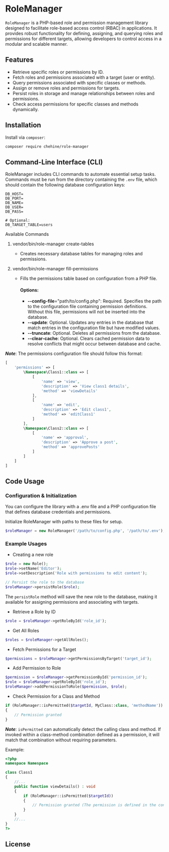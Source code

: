 # RoleManager
`RoleManager` is a PHP-based role and permission management library designed to facilitate role-based access control (RBAC) in applications. It provides robust functionality for defining, assigning, and querying roles and permissions for different targets, allowing developers to control access in a modular and scalable manner.

## Features
- Retrieve specific roles or permissions by ID.
- Fetch roles and permissions associated with a target (user or entity).
- Query permissions associated with specific classes or methods.
- Assign or remove roles and permissions for targets.
- Persist roles in storage and manage relationships between roles and permissions.
- Check access permissions for specific classes and methods dynamically.

## Installation
Install via `composer`:
```bash
composer require chehine/role-manager
```

## Command-Line Interface (CLI)
RoleManager includes CLI commands to automate essential setup tasks. Commands must be run from the directory containing the `.env` file, which should contain the following database configuration keys:
```dotenv
DB_HOST=
DB_PORT=
DB_NAME=
DB_USER=
DB_PASS=

# Optional:
DB_TARGET_TABLE=users
```

Available Commands
1. vendor/bin/role-manager create-tables
   * Creates necessary database tables for managing roles and permissions.

2. vendor/bin/role-manager fill-permissions
      * Fills the permissions table based on configuration from a PHP file.
   
          #### Options:
          * **--config-file**="path/to/config.php": Required. Specifies the path to the configuration file containing permission definitions. Without this file, permissions will not be inserted into the database.
          * **--update**: Optional. Updates any entries in the database that match entries in the configuration file but have modified values.
          * **--truncate**: Optional. Deletes all permissions from the database.
          * **--clear-cache**: Optional. Clears cached permission data to resolve conflicts that might occur between database and cache.

**_Note_**: The permissions configuration file should follow this format:
```php
[
    'permissions' => [
        \Namespace\Class1::class => [
            [
                'name' => 'view',
                'description' => 'View class1 details',
                'method' => 'viewDetails'
            ],
            [
                'name' => 'edit',
                'description' => 'Edit class1',
                'method' => 'editClass1'
            ]
        ],
        \Namespace\Class2::class => [
            [
                'name' => 'approval',
                'description' => 'Approve a post',
                'method' => 'approvePosts'
            ]
        ]
    ]
]
```

## Code Usage
### Configuration & Initialization
You can configure the library with a .env file and a PHP configuration file that defines database credentials and permissions.

Initialize RoleManager with paths to these files for setup.
```php 
$roleManager = new RoleManager('/path/to/config.php', '/path/to/.env'); 
```

### Example Usages
* Creating a new role
```php
$role = new Role();
$role->setName('Editor');
$role->setDescription('Role with permissions to edit content');

// Persist the role to the database
$roleManager->persistRole($role);
```
The `persistRole` method will save the new role to the database, making it available for assigning permissions and associating with targets.

* Retrieve a Role by ID 
```php 
$role = $roleManager->getRoleById('role_id'); 
```
* Get All Roles 
```php 
$roles = $roleManager->getAllRoles(); 
```
* Fetch Permissions for a Target 
```php 
$permissions = $roleManager->getPermissionsByTarget('target_id'); 
```
* Add Permission to Role 
```php 
$permission = $roleManager->getPermissionById('permission_id'); 
$role = $roleManager->getRoleById('role_id');
$roleManager->addPermissionToRole($permission, $role); 
```
* Check Permission for a Class and Method 
```php 
if (RoleManager::isPermitted($targetId, MyClass::class, 'methodName')) 
{ 
    // Permission granted 
} 
```
**_Note_**: `isPermitted` can automatically detect the calling class and method. If invoked within a class-method combination defined as a permission, it will match that combination without requiring parameters.

Example:
```php 
<?php
namespace Namespace

class Class1
{
    //...
    public function viewDetails() : void
    {
        if (RoleManager::isPermitted($targetId)) 
        { 
            // Permission granted (The permission is defined in the configurations file)
        } 
    }
    //...
}
?>
```

## License